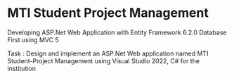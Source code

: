 # MTI Student Project Management
Developing ASP.Net Web Application with Entity Framework 6.2.0 Database First using MVC 5

Task : Design and implement an ASP.Net Web application named MTI Student-Project Management using Visual Studio 2022, C# for the institution

